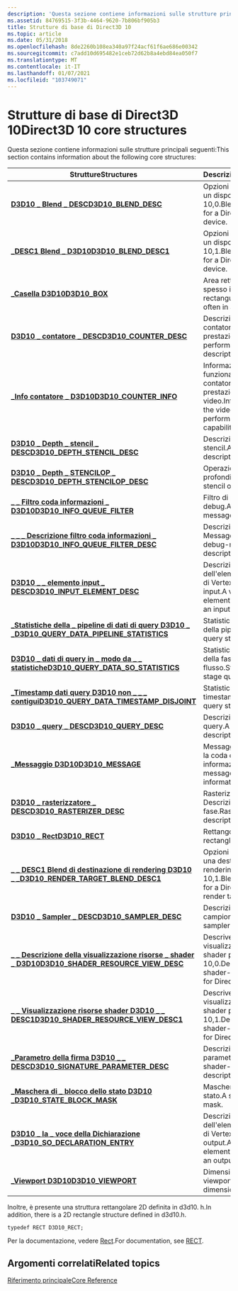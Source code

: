 ```yaml
---
description: 'Questa sezione contiene informazioni sulle strutture principali seguenti:'
ms.assetid: 84769515-3f3b-4464-9620-7b806bf905b3
title: Strutture di base di Direct3D 10
ms.topic: article
ms.date: 05/31/2018
ms.openlocfilehash: 8de2260b108ea340a97f24acf61f6ae686e00342
ms.sourcegitcommit: c7add10d695482e1ceb72d62b8a4ebd84ea050f7
ms.translationtype: MT
ms.contentlocale: it-IT
ms.lasthandoff: 01/07/2021
ms.locfileid: "103749071"
---
```

# <a name="direct3d-10-core-structures"></a><span data-ttu-id="d3a29-103">Strutture di base di Direct3D 10</span><span class="sxs-lookup"><span data-stu-id="d3a29-103">Direct3D 10 core structures</span></span>

<span data-ttu-id="d3a29-104">Questa sezione contiene informazioni sulle strutture principali seguenti:</span><span class="sxs-lookup"><span data-stu-id="d3a29-104">This section contains information about the following core structures:</span></span>



| <span data-ttu-id="d3a29-105">Strutture</span><span class="sxs-lookup"><span data-stu-id="d3a29-105">Structures</span></span>                                                                               | <span data-ttu-id="d3a29-106">Descrizione</span><span class="sxs-lookup"><span data-stu-id="d3a29-106">Description</span></span>                                                          |
|------------------------------------------------------------------------------------------|----------------------------------------------------------------------|
| [<span data-ttu-id="d3a29-107">**D3D10 \_ Blend \_ DESC**</span><span class="sxs-lookup"><span data-stu-id="d3a29-107">**D3D10\_BLEND\_DESC**</span></span>](/windows/desktop/api/D3D10/ns-d3d10-d3d10_blend_desc)                                           | <span data-ttu-id="d3a29-108">Opzioni di fusione per un dispositivo Direct3D 10,0.</span><span class="sxs-lookup"><span data-stu-id="d3a29-108">Blending options for a Direct3D 10.0 device.</span></span>                         |
| [<span data-ttu-id="d3a29-109">**\_DESC1 Blend \_ D3D10**</span><span class="sxs-lookup"><span data-stu-id="d3a29-109">**D3D10\_BLEND\_DESC1**</span></span>](/windows/desktop/api/D3D10_1/ns-d3d10_1-d3d10_blend_desc1)                                         | <span data-ttu-id="d3a29-110">Opzioni di fusione per un dispositivo Direct3D 10,1.</span><span class="sxs-lookup"><span data-stu-id="d3a29-110">Blending options for a Direct3D 10.1 device.</span></span>                         |
| [<span data-ttu-id="d3a29-111">**\_Casella D3D10**</span><span class="sxs-lookup"><span data-stu-id="d3a29-111">**D3D10\_BOX**</span></span>](/windows/desktop/api/D3D10/ns-d3d10-d3d10_box)                                                          | <span data-ttu-id="d3a29-112">Area rettangolare, spesso in una trama.</span><span class="sxs-lookup"><span data-stu-id="d3a29-112">A rectangular region, often in a texture.</span></span>                            |
| [<span data-ttu-id="d3a29-113">**D3D10 \_ contatore \_ DESC**</span><span class="sxs-lookup"><span data-stu-id="d3a29-113">**D3D10\_COUNTER\_DESC**</span></span>](/windows/desktop/api/D3D10/ns-d3d10-d3d10_counter_desc)                                       | <span data-ttu-id="d3a29-114">Descrizione del contatore delle prestazioni.</span><span class="sxs-lookup"><span data-stu-id="d3a29-114">A performance-counter description.</span></span>                                   |
| [<span data-ttu-id="d3a29-115">**\_Info contatore \_ D3D10**</span><span class="sxs-lookup"><span data-stu-id="d3a29-115">**D3D10\_COUNTER\_INFO**</span></span>](/windows/desktop/api/D3D10/ns-d3d10-d3d10_counter_info)                                       | <span data-ttu-id="d3a29-116">Informazioni sulle funzionalità del contatore delle prestazioni della scheda video.</span><span class="sxs-lookup"><span data-stu-id="d3a29-116">Information about the video card's performance counter capabilities.</span></span> |
| [<span data-ttu-id="d3a29-117">**D3D10 \_ Depth \_ stencil \_ DESC**</span><span class="sxs-lookup"><span data-stu-id="d3a29-117">**D3D10\_DEPTH\_STENCIL\_DESC**</span></span>](/windows/desktop/api/D3D10/ns-d3d10-d3d10_depth_stencil_desc)                          | <span data-ttu-id="d3a29-118">Descrizione del depth stencil.</span><span class="sxs-lookup"><span data-stu-id="d3a29-118">A depth-stencil description.</span></span>                                         |
| [<span data-ttu-id="d3a29-119">**D3D10 \_ Depth \_ STENCILOP \_ DESC**</span><span class="sxs-lookup"><span data-stu-id="d3a29-119">**D3D10\_DEPTH\_STENCILOP\_DESC**</span></span>](/windows/desktop/api/D3D10/ns-d3d10-d3d10_depth_stencilop_desc)                      | <span data-ttu-id="d3a29-120">Operazione di stencil profondità.</span><span class="sxs-lookup"><span data-stu-id="d3a29-120">A depth-stencil operation.</span></span>                                           |
| [<span data-ttu-id="d3a29-121">**\_ \_ Filtro coda informazioni \_ D3D10**</span><span class="sxs-lookup"><span data-stu-id="d3a29-121">**D3D10\_INFO\_QUEUE\_FILTER**</span></span>](/windows/desktop/api/d3d10sdklayers/ns-d3d10sdklayers-d3d10_info_queue_filter)                            | <span data-ttu-id="d3a29-122">Filtro di messaggi di debug.</span><span class="sxs-lookup"><span data-stu-id="d3a29-122">A debug-message filter.</span></span>                                              |
| [<span data-ttu-id="d3a29-123">**\_ \_ \_ Descrizione filtro coda informazioni \_ D3D10**</span><span class="sxs-lookup"><span data-stu-id="d3a29-123">**D3D10\_INFO\_QUEUE\_FILTER\_DESC**</span></span>](/windows/desktop/api/d3d10sdklayers/ns-d3d10sdklayers-d3d10_info_queue_filter_desc)                 | <span data-ttu-id="d3a29-124">Descrizione di debug-Message-Filter.</span><span class="sxs-lookup"><span data-stu-id="d3a29-124">A debug-message-filter description.</span></span>                                  |
| [<span data-ttu-id="d3a29-125">**D3D10 \_ \_ elemento input \_ DESC**</span><span class="sxs-lookup"><span data-stu-id="d3a29-125">**D3D10\_INPUT\_ELEMENT\_DESC**</span></span>](/windows/desktop/api/D3D10/ns-d3d10-d3d10_input_element_desc)                          | <span data-ttu-id="d3a29-126">Descrizione dell'elemento del buffer di Vertex per uno slot di input.</span><span class="sxs-lookup"><span data-stu-id="d3a29-126">A vertex-buffer element description for an input slot.</span></span>               |
| [<span data-ttu-id="d3a29-127">**\_Statistiche della \_ pipeline di dati di query D3D10 \_ \_**</span><span class="sxs-lookup"><span data-stu-id="d3a29-127">**D3D10\_QUERY\_DATA\_PIPELINE\_STATISTICS**</span></span>](/windows/desktop/api/D3D10/ns-d3d10-d3d10_query_data_pipeline_statistics) | <span data-ttu-id="d3a29-128">Statistiche sulle query della pipeline.</span><span class="sxs-lookup"><span data-stu-id="d3a29-128">Pipeline query statistics.</span></span>                                           |
| [<span data-ttu-id="d3a29-129">**D3D10 \_ dati di query in \_ modo da \_ \_ statistiche**</span><span class="sxs-lookup"><span data-stu-id="d3a29-129">**D3D10\_QUERY\_DATA\_SO\_STATISTICS**</span></span>](/windows/desktop/api/D3D10/ns-d3d10-d3d10_query_data_so_statistics)             | <span data-ttu-id="d3a29-130">Statistiche della query della fase di output del flusso.</span><span class="sxs-lookup"><span data-stu-id="d3a29-130">Stream-output stage query statistics.</span></span>                                |
| [<span data-ttu-id="d3a29-131">**\_Timestamp dati query D3D10 non \_ \_ \_ contigui**</span><span class="sxs-lookup"><span data-stu-id="d3a29-131">**D3D10\_QUERY\_DATA\_TIMESTAMP\_DISJOINT**</span></span>](/windows/desktop/api/D3D10/ns-d3d10-d3d10_query_data_timestamp_disjoint)   | <span data-ttu-id="d3a29-132">Statistiche della query timestamp.</span><span class="sxs-lookup"><span data-stu-id="d3a29-132">Timestamp query statistics.</span></span>                                          |
| [<span data-ttu-id="d3a29-133">**D3D10 \_ query \_ DESC**</span><span class="sxs-lookup"><span data-stu-id="d3a29-133">**D3D10\_QUERY\_DESC**</span></span>](/windows/desktop/api/D3D10/ns-d3d10-d3d10_query_desc)                                           | <span data-ttu-id="d3a29-134">Descrizione della query.</span><span class="sxs-lookup"><span data-stu-id="d3a29-134">A query description.</span></span>                                                 |
| [<span data-ttu-id="d3a29-135">**\_Messaggio D3D10**</span><span class="sxs-lookup"><span data-stu-id="d3a29-135">**D3D10\_MESSAGE**</span></span>](/windows/desktop/api/d3d10sdklayers/ns-d3d10sdklayers-d3d10_message)                                                  | <span data-ttu-id="d3a29-136">Messaggio di debug per la coda di informazioni.</span><span class="sxs-lookup"><span data-stu-id="d3a29-136">A debug message for the information queue.</span></span>                           |
| [<span data-ttu-id="d3a29-137">**D3D10 \_ rasterizzatore \_ DESC**</span><span class="sxs-lookup"><span data-stu-id="d3a29-137">**D3D10\_RASTERIZER\_DESC**</span></span>](/windows/desktop/api/D3D10/ns-d3d10-d3d10_rasterizer_desc)                                 | <span data-ttu-id="d3a29-138">Rasterizzatore-Descrizione fase.</span><span class="sxs-lookup"><span data-stu-id="d3a29-138">Rasterizer-stage description.</span></span>                                        |
| [<span data-ttu-id="d3a29-139">**D3D10 \_ Rect**</span><span class="sxs-lookup"><span data-stu-id="d3a29-139">**D3D10\_RECT**</span></span>](d3d10-rect.md)                                                        | <span data-ttu-id="d3a29-140">Rettangolo 2D.</span><span class="sxs-lookup"><span data-stu-id="d3a29-140">A 2D rectangle.</span></span>                                                      |
| [<span data-ttu-id="d3a29-141">**\_ \_ DESC1 Blend di destinazione di rendering D3D10 \_ \_**</span><span class="sxs-lookup"><span data-stu-id="d3a29-141">**D3D10\_RENDER\_TARGET\_BLEND\_DESC1**</span></span>](/windows/desktop/api/d3d10_1/ns-d3d10_1-d3d10_render_target_blend_desc1)           | <span data-ttu-id="d3a29-142">Opzioni di fusione per una destinazione di rendering Direct3D 10,1.</span><span class="sxs-lookup"><span data-stu-id="d3a29-142">Blending options for a Direct3D 10.1 render target.</span></span>                  |
| [<span data-ttu-id="d3a29-143">**D3D10 \_ Sampler \_ DESC**</span><span class="sxs-lookup"><span data-stu-id="d3a29-143">**D3D10\_SAMPLER\_DESC**</span></span>](/windows/desktop/api/D3D10/ns-d3d10-d3d10_sampler_desc)                                       | <span data-ttu-id="d3a29-144">Descrizione del campionatore.</span><span class="sxs-lookup"><span data-stu-id="d3a29-144">A sampler description.</span></span>                                               |
| [<span data-ttu-id="d3a29-145">**\_ \_ Descrizione della visualizzazione risorse \_ shader \_ D3D10**</span><span class="sxs-lookup"><span data-stu-id="d3a29-145">**D3D10\_SHADER\_RESOURCE\_VIEW\_DESC**</span></span>](/windows/desktop/api/d3d10/ns-d3d10-d3d10_shader_resource_view_desc)           | <span data-ttu-id="d3a29-146">Descrive una visualizzazione risorse shader per Direct3D 10,0.</span><span class="sxs-lookup"><span data-stu-id="d3a29-146">Describes a shader-resource view for Direct3D 10.0.</span></span>                  |
| [<span data-ttu-id="d3a29-147">**\_ \_ Visualizzazione risorse shader D3D10 \_ \_ DESC1**</span><span class="sxs-lookup"><span data-stu-id="d3a29-147">**D3D10\_SHADER\_RESOURCE\_VIEW\_DESC1**</span></span>](/windows/desktop/api/d3d10_1/ns-d3d10_1-d3d10_shader_resource_view_desc1)         | <span data-ttu-id="d3a29-148">Descrive una visualizzazione risorse shader per Direct3D 10,1.</span><span class="sxs-lookup"><span data-stu-id="d3a29-148">Describes a shader-resource view for Direct3D 10.1.</span></span>                  |
| [<span data-ttu-id="d3a29-149">**\_Parametro della firma D3D10 \_ \_ DESC**</span><span class="sxs-lookup"><span data-stu-id="d3a29-149">**D3D10\_SIGNATURE\_PARAMETER\_DESC**</span></span>](/windows/desktop/api/D3D10Shader/ns-d3d10shader-d3d10_signature_parameter_desc)              | <span data-ttu-id="d3a29-150">Descrizione del parametro shader.</span><span class="sxs-lookup"><span data-stu-id="d3a29-150">A shader-parameter description.</span></span>                                      |
| [<span data-ttu-id="d3a29-151">**\_Maschera di \_ blocco dello stato D3D10 \_**</span><span class="sxs-lookup"><span data-stu-id="d3a29-151">**D3D10\_STATE\_BLOCK\_MASK**</span></span>](/windows/desktop/api/d3d10effect/ns-d3d10effect-d3d10_state_block_mask)                              | <span data-ttu-id="d3a29-152">Maschera di blocco di stato.</span><span class="sxs-lookup"><span data-stu-id="d3a29-152">A state-block mask.</span></span>                                                  |
| [<span data-ttu-id="d3a29-153">**D3D10 \_ la \_ voce della Dichiarazione \_**</span><span class="sxs-lookup"><span data-stu-id="d3a29-153">**D3D10\_SO\_DECLARATION\_ENTRY**</span></span>](/windows/desktop/api/D3D10/ns-d3d10-d3d10_so_declaration_entry)                      | <span data-ttu-id="d3a29-154">Descrizione dell'elemento del buffer di Vertex per uno slot di output.</span><span class="sxs-lookup"><span data-stu-id="d3a29-154">A vertex-buffer element description for an output slot.</span></span>              |
| [<span data-ttu-id="d3a29-155">**\_Viewport D3D10**</span><span class="sxs-lookup"><span data-stu-id="d3a29-155">**D3D10\_VIEWPORT**</span></span>](/windows/desktop/api/D3D10/ns-d3d10-d3d10_viewport)                                                | <span data-ttu-id="d3a29-156">Dimensioni del viewport.</span><span class="sxs-lookup"><span data-stu-id="d3a29-156">Viewport dimensions.</span></span>                                                 |



 

<span data-ttu-id="d3a29-157">Inoltre, è presente una struttura rettangolare 2D definita in d3d10. h.</span><span class="sxs-lookup"><span data-stu-id="d3a29-157">In addition, there is a 2D rectangle structure defined in d3d10.h.</span></span>


```
typedef RECT D3D10_RECT;
```



<span data-ttu-id="d3a29-158">Per la documentazione, vedere [Rect](/previous-versions//ms536136(v=vs.85)).</span><span class="sxs-lookup"><span data-stu-id="d3a29-158">For documentation, see [RECT](/previous-versions//ms536136(v=vs.85)).</span></span>

## <a name="related-topics"></a><span data-ttu-id="d3a29-159">Argomenti correlati</span><span class="sxs-lookup"><span data-stu-id="d3a29-159">Related topics</span></span>

<dl> <dt>

[<span data-ttu-id="d3a29-160">Riferimento principale</span><span class="sxs-lookup"><span data-stu-id="d3a29-160">Core Reference</span></span>](d3d10-graphics-reference-d3d10-core.md)
</dt> </dl>

 

 
